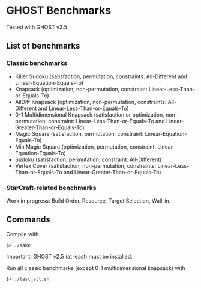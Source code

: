 # GHOST Benchmarks
Tested with GHOST v2.5

## List of benchmarks
### Classic benchmarks
- Killer Sudoku (satisfaction, permutation, constraints: All-Different and Linear-Equation-Equals-To)
- Knapsack (optimization, non-permutation, constraint: Linear-Less-Than-or-Equals-To)
- AllDiff Knapsack (optimization, non-permutation, constraints: All-Different and Linear-Less-Than-or-Equals-To)
- 0-1 Multidimensional Knapsack (satisfaction or optimization, non-permutation, constraint: Linear-Less-Than-or-Equals-To and Linear-Greater-Than-or-Equals-To)
- Magic Square (satisfaction, permutation, constraint: Linear-Equation-Equals-To)
- Min Magic Square (optimization, permutation, constraint: Linear-Equation-Equals-To)
- Sudoku (satisfaction, permutation, constraint: All-Different)
- Vertex Cover (satisfaction, non-permutation, constraints: Linear-Less-Than-or-Equals-To and Linear-Greater-Than-or-Equals-To)

### StarCraft-related benchmarks
Work in progress: Build Order, Resource, Target Selection, Wall-in.

## Commands

Compile with
```shell
$> ./make
```
Important: GHOST v2.5 (at least) must be installed.

Run all classic benchmarks (except 0-1 multidimensional knapsack) with
```shell
$> ./test_all.sh
```

